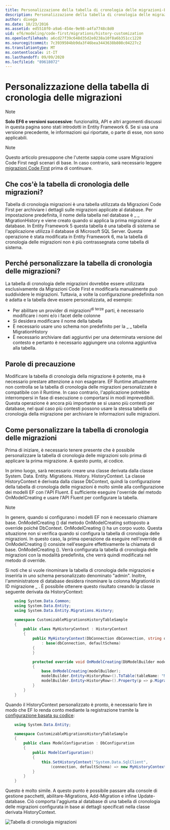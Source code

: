 ```yaml
---
title: Personalizzazione della tabella di cronologia delle migrazioni-EF6
description: Personalizzazione della tabella di cronologia delle migrazioni in Entity Framework 6
author: divega
ms.date: 10/23/2016
ms.assetid: ed5518f0-a9a6-454e-9e98-a4fa7748c8d0
uid: ef6/modeling/code-first/migrations/history-customization
ms.openlocfilehash: a6cd27f39c648d35d2e0238a10f8a6b351cc1220
ms.sourcegitcommit: 7c3939504bb9da3f46bea3443638b808c04227c2
ms.translationtype: MT
ms.contentlocale: it-IT
ms.lasthandoff: 09/09/2020
ms.locfileid: "89618072"
---
```

# <a name="customizing-the-migrations-history-table"></a>Personalizzazione della tabella di cronologia delle migrazioni
> [!NOTE]
> **Solo EF6 e versioni successive**: funzionalità, API e altri argomenti discussi in questa pagina sono stati introdotti in Entity Framework 6. Se si usa una versione precedente, le informazioni qui riportate, o parte di esse, non sono applicabili.

> [!NOTE]
> Questo articolo presuppone che l'utente sappia come usare Migrazioni Code First negli scenari di base. In caso contrario, sarà necessario leggere [migrazioni Code First](xref:ef6/modeling/code-first/migrations/index) prima di continuare.

## <a name="what-is-migrations-history-table"></a>Che cos'è la tabella di cronologia delle migrazioni?

Tabella di cronologia migrazioni è una tabella utilizzata da Migrazioni Code First per archiviare i dettagli sulle migrazioni applicate al database. Per impostazione predefinita, il nome della tabella nel database è \_ \_ MigrationHistory e viene creato quando si applica la prima migrazione al database. In Entity Framework 5 questa tabella è una tabella di sistema se l'applicazione utilizza il database di Microsoft SQL Server. Questa operazione è stata modificata in Entity Framework 6, ma la tabella di cronologia delle migrazioni non è più contrassegnata come tabella di sistema.

## <a name="why-customize-migrations-history-table"></a>Perché personalizzare la tabella di cronologia delle migrazioni?

La tabella di cronologia delle migrazioni dovrebbe essere utilizzata esclusivamente da Migrazioni Code First e modificarla manualmente può suddividere le migrazioni. Tuttavia, a volte la configurazione predefinita non è adatta e la tabella deve essere personalizzata, ad esempio:

-   Per abilitare un provider di migrazioni<sup>di terze</sup> parti, è necessario modificare i nomi e/o i facet delle colonne
-   Si desidera modificare il nome della tabella
-   È necessario usare uno schema non predefinito per la \_ \_ tabella MigrationHistory
-   È necessario archiviare dati aggiuntivi per una determinata versione del contesto e pertanto è necessario aggiungere una colonna aggiuntiva alla tabella.

## <a name="words-of-precaution"></a>Parole di precauzione

Modificare la tabella di cronologia della migrazione è potente, ma è necessario prestare attenzione a non esagerare. EF Runtime attualmente non controlla se la tabella di cronologia delle migrazioni personalizzate è compatibile con il Runtime. In caso contrario, l'applicazione potrebbe interrompersi in fase di esecuzione o comportarsi in modi imprevedibili. Questa operazione è ancora più importante se si usano più contesti per database, nel qual caso più contesti possono usare la stessa tabella di cronologia della migrazione per archiviare le informazioni sulle migrazioni.

## <a name="how-to-customize-migrations-history-table"></a>Come personalizzare la tabella di cronologia delle migrazioni

Prima di iniziare, è necessario tenere presente che è possibile personalizzare la tabella di cronologia delle migrazioni solo prima di applicare la prima migrazione. A questo punto, al codice.

In primo luogo, sarà necessario creare una classe derivata dalla classe System. Data. Entity. Migrations. History. HistoryContext. La classe HistoryContext è derivata dalla classe DbContext, quindi la configurazione della tabella di cronologia delle migrazioni è molto simile alla configurazione dei modelli EF con l'API Fluent. È sufficiente eseguire l'override del metodo OnModelCreating e usare l'API Fluent per configurare la tabella.

>[!NOTE]
> In genere, quando si configurano i modelli EF non è necessario chiamare base. OnModelCreating () dal metodo OnModelCreating sottoposto a override poiché DbContext. OnModelCreating () ha un corpo vuoto. Questa situazione non si verifica quando si configura la tabella di cronologia delle migrazioni. In questo caso, la prima operazione da eseguire nell'override di OnModelCreating () consiste nell'eseguire effettivamente la chiamata di base. OnModelCreating (). Verrà configurata la tabella di cronologia delle migrazioni con la modalità predefinita, che verrà quindi modificata nel metodo di override.

Si noti che si vuole rinominare la tabella di cronologia delle migrazioni e inserirla in uno schema personalizzato denominato "admin". Inoltre, l'amministratore di database desidera rinominare la colonna MigrationId in ID migrazione \_ . È possibile ottenere questo risultato creando la classe seguente derivata da HistoryContext:

``` csharp
    using System.Data.Common;
    using System.Data.Entity;
    using System.Data.Entity.Migrations.History;

    namespace CustomizableMigrationsHistoryTableSample
    {
        public class MyHistoryContext : HistoryContext
        {
            public MyHistoryContext(DbConnection dbConnection, string defaultSchema)
                : base(dbConnection, defaultSchema)
            {
            }

            protected override void OnModelCreating(DbModelBuilder modelBuilder)
            {
                base.OnModelCreating(modelBuilder);
                modelBuilder.Entity<HistoryRow>().ToTable(tableName: "MigrationHistory", schemaName: "admin");
                modelBuilder.Entity<HistoryRow>().Property(p => p.MigrationId).HasColumnName("Migration_ID");
            }
        }
    }
```

Quando il HistoryContext personalizzato è pronto, è necessario fare in modo che EF lo renda conto mediante la registrazione tramite la [configurazione basata su codice](https://msdn.com/data/jj680699):

``` csharp
    using System.Data.Entity;

    namespace CustomizableMigrationsHistoryTableSample
    {
        public class ModelConfiguration : DbConfiguration
        {
            public ModelConfiguration()
            {
                this.SetHistoryContext("System.Data.SqlClient",
                    (connection, defaultSchema) => new MyHistoryContext(connection, defaultSchema));
            }
        }
    }
```

Questo è molto simile. A questo punto è possibile passare alla console di gestione pacchetti, abilitare-Migrations, Add-Migration e infine Update-database. Ciò comporta l'aggiunta al database di una tabella di cronologia delle migrazioni configurata in base ai dettagli specificati nella classe derivata HistoryContext.

![Tabella di cronologia migrazioni](~/ef6/media/database.png)

